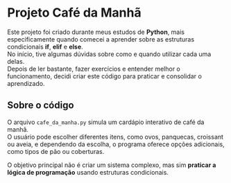 # Projeto Café da Manhã

Este projeto foi criado durante meus estudos de **Python**, mais especificamente quando comecei a aprender sobre as estruturas condicionais **if**, **elif** e **else**.  
No início, tive algumas dúvidas sobre como e quando utilizar cada uma delas.  
Depois de ler bastante, fazer exercícios e entender melhor o funcionamento, decidi criar este código para praticar e consolidar o aprendizado.

## Sobre o código
O arquivo `cafe_da_manha.py` simula um cardápio interativo de café da manhã.  
O usuário pode escolher diferentes itens, como ovos, panquecas, croissant ou aveia, e dependendo da escolha, o programa oferece opções adicionais, como tipos de pão ou coberturas.

O objetivo principal não é criar um sistema complexo, mas sim **praticar a lógica de programação** usando estruturas condicionais.

